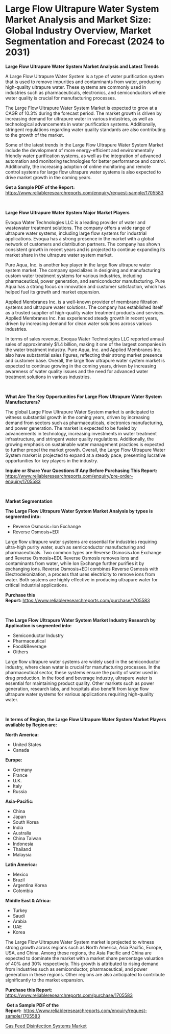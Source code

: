 <p><h1>Large Flow Ultrapure Water System Market Analysis and Market Size: Global Industry Overview, Market Segmentation and Forecast (2024 to 2031)</h1></p><p><strong>Large Flow Ultrapure Water System Market Analysis and Latest Trends</strong></p>
<p><p>A Large Flow Ultrapure Water System is a type of water purification system that is used to remove impurities and contaminants from water, producing high-quality ultrapure water. These systems are commonly used in industries such as pharmaceuticals, electronics, and semiconductors where water quality is crucial for manufacturing processes.</p><p>The Large Flow Ultrapure Water System Market is expected to grow at a CAGR of 10.3% during the forecast period. The market growth is driven by increasing demand for ultrapure water in various industries, as well as technological advancements in water purification systems. Additionally, stringent regulations regarding water quality standards are also contributing to the growth of the market.</p><p>Some of the latest trends in the Large Flow Ultrapure Water System Market include the development of more energy-efficient and environmentally friendly water purification systems, as well as the integration of advanced automation and monitoring technologies for better performance and control. Additionally, the increasing adoption of online monitoring and remote control systems for large flow ultrapure water systems is also expected to drive market growth in the coming years.</p></p>
<p><strong>Get a Sample PDF of the Report:&nbsp;</strong> <a href="https://www.reliableresearchreports.com/enquiry/request-sample/1705583">https://www.reliableresearchreports.com/enquiry/request-sample/1705583</a></p>
<p>&nbsp;</p>
<p><strong>Large Flow Ultrapure Water System Major Market Players</strong></p>
<p><p>Evoqua Water Technologies LLC is a leading provider of water and wastewater treatment solutions. The company offers a wide range of ultrapure water systems, including large flow systems for industrial applications. Evoqua has a strong presence in the market with a global network of customers and distribution partners. The company has shown consistent growth in recent years and is projected to continue expanding its market share in the ultrapure water system market.</p><p>Pure Aqua, Inc. is another key player in the large flow ultrapure water system market. The company specializes in designing and manufacturing custom water treatment systems for various industries, including pharmaceutical, power generation, and semiconductor manufacturing. Pure Aqua has a strong focus on innovation and customer satisfaction, which has helped fuel its growth and market expansion.</p><p>Applied Membranes Inc. is a well-known provider of membrane filtration systems and ultrapure water solutions. The company has established itself as a trusted supplier of high-quality water treatment products and services. Applied Membranes Inc. has experienced steady growth in recent years, driven by increasing demand for clean water solutions across various industries.</p><p>In terms of sales revenue, Evoqua Water Technologies LLC reported annual sales of approximately $1.4 billion, making it one of the largest companies in the water treatment industry. Pure Aqua, Inc. and Applied Membranes Inc. also have substantial sales figures, reflecting their strong market presence and customer base. Overall, the large flow ultrapure water system market is expected to continue growing in the coming years, driven by increasing awareness of water quality issues and the need for advanced water treatment solutions in various industries.</p></p>
<p>&nbsp;</p>
<p><strong>What Are The Key Opportunities For Large Flow Ultrapure Water System Manufacturers?</strong></p>
<p><p>The global Large Flow Ultrapure Water System market is anticipated to witness substantial growth in the coming years, driven by increasing demand from sectors such as pharmaceuticals, electronics manufacturing, and power generation. The market is expected to be fueled by advancements in technology, increasing investments in water treatment infrastructure, and stringent water quality regulations. Additionally, the growing emphasis on sustainable water management practices is expected to further propel the market growth. Overall, the Large Flow Ultrapure Water System market is projected to expand at a steady pace, presenting lucrative opportunities for key players in the industry.</p></p>
<p><strong>Inquire or Share Your Questions If Any Before Purchasing This Report:</strong> <a href="https://www.reliableresearchreports.com/enquiry/pre-order-enquiry/1705583">https://www.reliableresearchreports.com/enquiry/pre-order-enquiry/1705583</a></p>
<p>&nbsp;</p>
<p><strong>Market Segmentation</strong></p>
<p><strong>The Large Flow Ultrapure Water System Market Analysis by types is segmented into:</strong></p>
<p><ul><li>Reverse Osmosis+Ion Exchange</li><li>Reverse Osmosis+EDI</li></ul></p>
<p><p>Large flow ultrapure water systems are essential for industries requiring ultra-high purity water, such as semiconductor manufacturing and pharmaceuticals. Two common types are Reverse Osmosis+Ion Exchange and Reverse Osmosis+EDI. Reverse Osmosis removes ions and contaminants from water, while Ion Exchange further purifies it by exchanging ions. Reverse Osmosis+EDI combines Reverse Osmosis with Electrodeionization, a process that uses electricity to remove ions from water. Both systems are highly effective in producing ultrapure water for critical industrial applications.</p></p>
<p><strong>Purchase this Report:&nbsp;</strong><a href="https://www.reliableresearchreports.com/purchase/1705583">https://www.reliableresearchreports.com/purchase/1705583</a></p>
<p>&nbsp;</p>
<p><strong>The Large Flow Ultrapure Water System Market Industry Research by Application is segmented into:</strong></p>
<p><ul><li>Semiconductor Industry</li><li>Pharmaceutical</li><li>Food&Beverage</li><li>Oithers</li></ul></p>
<p><p>Large flow ultrapure water systems are widely used in the semiconductor industry, where clean water is crucial for manufacturing processes. In the pharmaceutical sector, these systems ensure the purity of water used in drug production. In the food and beverage industry, ultrapure water is essential for maintaining product quality. Other markets such as power generation, research labs, and hospitals also benefit from large flow ultrapure water systems for various applications requiring high-quality water.</p></p>
<p>&nbsp;</p>
<p><strong>In terms of Region, the Large Flow Ultrapure Water System Market Players available by Region are:</strong></p>
<p>
    <p> <strong> North America: </strong>
        <ul>
            <li>United States</li>
            <li>Canada</li>
        </ul>
        </p> 
    <p> <strong> Europe: </strong>
        <ul>
            <li>Germany</li>
            <li>France</li>
            <li>U.K.</li>
            <li>Italy</li>
            <li>Russia</li>
        </ul>
        </p> 
    <p> <strong> Asia-Pacific: </strong>
        <ul>
            <li>China</li>
            <li>Japan</li>
            <li>South Korea</li>
            <li>India</li>
            <li>Australia</li>
            <li>China Taiwan</li>
            <li>Indonesia</li>
            <li>Thailand</li>
            <li>Malaysia</li>
        </ul>
        </p> 
    <p> <strong> Latin America: </strong>
        <ul>
            <li>Mexico</li>
            <li>Brazil</li>
            <li>Argentina Korea</li>
            <li>Colombia</li>
        </ul>
        </p> 
    <p> <strong> Middle East & Africa: </strong>
        <ul>
            <li>Turkey</li>
            <li>Saudi</li>
            <li>Arabia</li>
            <li>UAE</li>
            <li>Korea</li>
        </ul>
    </p>
    </p>
<p><p>The Large Flow Ultrapure Water System market is projected to witness strong growth across regions such as North America, Asia Pacific, Europe, USA, and China. Among these regions, the Asia Pacific and China are expected to dominate the market with a market share percentage valuation of 40% and 30% respectively. This growth is attributed to rising demand from industries such as semiconductor, pharmaceutical, and power generation in these regions. Other regions are also anticipated to contribute significantly to the market expansion.</p></p>
<p><strong>Purchase this Report: </strong><a href="https://www.reliableresearchreports.com/purchase/1705583">https://www.reliableresearchreports.com/purchase/1705583</a></p>
<p>&nbsp;<strong>Get a Sample PDF of the Report:&nbsp;&nbsp;</strong><a href="https://www.reliableresearchreports.com/enquiry/request-sample/1705583">https://www.reliableresearchreports.com/enquiry/request-sample/1705583</a></p>
<p><strong></strong></p>
<p><p><a href="https://github.com/Sherrillcrooksxa8i18ucf2m/Market-Research-Report-List-1/blob/main/gas-feed-disinfection-systems-market.md">Gas Feed Disinfection Systems Market</a></p></p>